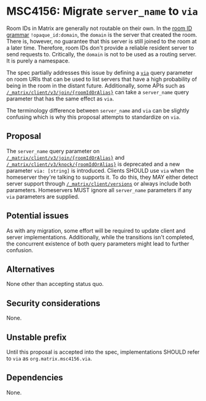 # MSC4156: Migrate `server_name` to `via`

Room IDs in Matrix are generally not routable on their own. In the [room ID grammar] `!opaque_id:domain`,
the `domain` is the server that created the room. There is, however, no guarantee that this server is
still joined to the room at a later time. Therefore, room IDs don't provide a reliable resident server
to send requests to. Critically, the `domain` is not to be used as a routing server. It is purely a namespace.

The spec partially addresses this issue by defining a [`via`] query parameter on room URIs that can be
used to list servers that have a high probability of being in the room in the distant future. Additionally,
some APIs such as [`/_matrix/client/v3/join/{roomIdOrAlias}`] can take a `server_name` query parameter
that has the same effect as `via`.

The terminology difference between `server_name` and `via` can be slightly confusing which is why this
proposal attempts to standardize on `via`.


## Proposal

The `server_name` query parameter on [`/_matrix/client/v3/join/{roomIdOrAlias}`] and
[`/_matrix/client/v3/knock/{roomIdOrAlias}`] is deprecated and a new parameter `via: [string]` is
introduced. Clients SHOULD use `via` when the homeserver they're talking to supports it. To do this, they
MAY either detect server support through [`/_matrix/client/versions`] or always include both parameters.
Homeservers MUST ignore all `server_name` parameters if any `via` parameters are supplied.


## Potential issues

As with any migration, some effort will be required to update client and server implementations. Additionally,
while the transitions isn't completed, the concurrent existence of both query parameters might lead to further
confusion.


## Alternatives

None other than accepting status quo.


## Security considerations

None.


## Unstable prefix

Until this proposal is accepted into the spec, implementations SHOULD refer to `via` as `org.matrix.msc4156.via`.


## Dependencies

None.


[room ID grammar]: https://spec.matrix.org/v1.10/appendices/#room-ids
[`via`]: https://spec.matrix.org/v1.10/appendices/#routing
[`/_matrix/client/v3/join/{roomIdOrAlias}`]: https://spec.matrix.org/v1.10/client-server-api/#post_matrixclientv3joinroomidoralias
[`/_matrix/client/v3/knock/{roomIdOrAlias}`]: https://spec.matrix.org/v1.10/client-server-api/#post_matrixclientv3knockroomidoralias
[`/_matrix/client/versions`]: https://spec.matrix.org/v1.10/client-server-api/#get_matrixclientversions
